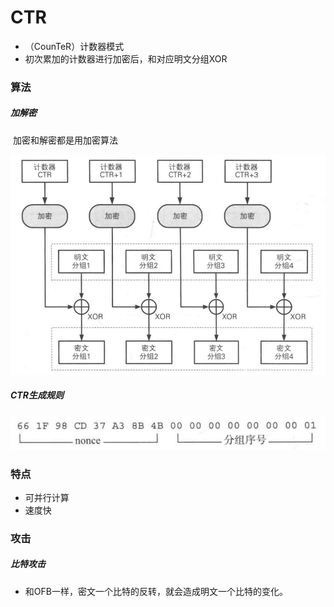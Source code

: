 # CTR

- （CounTeR）计数器模式
- 初次累加的计数器进行加密后，和对应明文分组XOR

### 算法

##### 加解密

​							加密和解密都是用加密算法

![](image/CRT模式.png)

##### CTR生成规则

![](image/CTR计数器生成规则.png)

### 特点

- 可并行计算
- 速度快

### 攻击

##### 比特攻击

- 和OFB一样，密文一个比特的反转，就会造成明文一个比特的变化。